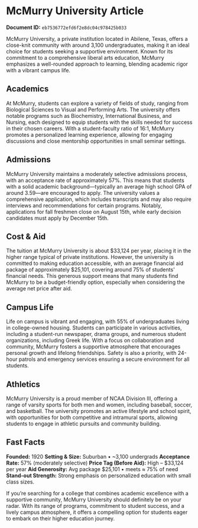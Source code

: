 # McMurry University Article

**Document ID:** `eb7536772efd6f2e8dc04c978425b033`

McMurry University, a private institution located in Abilene, Texas, offers a close-knit community with around 3,100 undergraduates, making it an ideal choice for students seeking a supportive environment. Known for its commitment to a comprehensive liberal arts education, McMurry emphasizes a well-rounded approach to learning, blending academic rigor with a vibrant campus life.

## Academics
At McMurry, students can explore a variety of fields of study, ranging from Biological Sciences to Visual and Performing Arts. The university offers notable programs such as Biochemistry, International Business, and Nursing, each designed to equip students with the skills needed for success in their chosen careers. With a student-faculty ratio of 16:1, McMurry promotes a personalized learning experience, allowing for engaging discussions and close mentorship opportunities in small seminar settings.

## Admissions
McMurry University maintains a moderately selective admissions process, with an acceptance rate of approximately 57%. This means that students with a solid academic background—typically an average high school GPA of around 3.59—are encouraged to apply. The university values a comprehensive application, which includes transcripts and may also require interviews and recommendations for certain programs. Notably, applications for fall freshmen close on August 15th, while early decision candidates must apply by December 15th.

## Cost & Aid
The tuition at McMurry University is about $33,124 per year, placing it in the higher range typical of private institutions. However, the university is committed to making education accessible, with an average financial aid package of approximately $25,101, covering around 75% of students' financial needs. This generous support means that many students find McMurry to be a budget-friendly option, especially when considering the average net price after aid.

## Campus Life
Life on campus is vibrant and engaging, with 55% of undergraduates living in college-owned housing. Students can participate in various activities, including a student-run newspaper, drama groups, and numerous student organizations, including Greek life. With a focus on collaboration and community, McMurry fosters a supportive atmosphere that encourages personal growth and lifelong friendships. Safety is also a priority, with 24-hour patrols and emergency services ensuring a secure environment for all students.

## Athletics
McMurry University is a proud member of NCAA Division III, offering a range of varsity sports for both men and women, including baseball, soccer, and basketball. The university promotes an active lifestyle and school spirit, with opportunities for both competitive and intramural sports, allowing students to engage in athletic pursuits and community building.

## Fast Facts
**Founded:** 1920
**Setting & Size:** Suburban • ~3,100 undergrads
**Acceptance Rate:** 57% (moderately selective)
**Price Tag (Before Aid):** High – $33,124 per year
**Aid Generosity:** Avg package $25,101 • meets ≈ 75% of need
**Stand-out Strength:** Strong emphasis on personalized education with small class sizes.

If you’re searching for a college that combines academic excellence with a supportive community, McMurry University should definitely be on your radar. With its range of programs, commitment to student success, and a lively campus atmosphere, it offers a compelling option for students eager to embark on their higher education journey.
